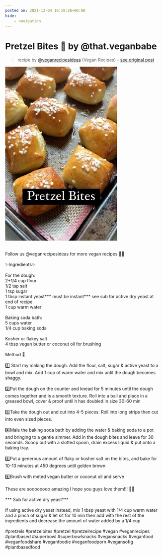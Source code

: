 ```yaml
---
posted on: 2021-12-04 16:19:26+00:00
hide:
    - navigation
---
```


# Pretzel Bites 🥨 by @that.veganbabe 

> recipe by [@veganrecipesideas](https://www.instagram.com/veganrecipesideas/) 
(Vegan Recipes) - [see original post](https://instagram.com/p/CXET7CqgFgC)

![](../img/veganrecipesideas_04-12-2021_1612.png)

\
Follow us @veganrecipesideas for more vegan recipes 💚🌱\
\
✨Ingredients✨ \
\
For the dough:\
2+1/4 cup flour\
1/2 tsp salt\
1 tsp sugar\
1 tbsp instant yeast*** must be instant*** see sub for active dry yeast at end of recipe\
1 cup warm water\
\
Baking soda bath:\
5 cups water\
1/4 cup baking soda\
\
Kosher or flakey salt\
4 tbsp vegan butter or coconut oil for brushing \
\
Method 🥄 \
\
1️⃣ Start my making the dough. Add the flour, salt, sugar & active yeast to a bowl and mix. Add 1 cup of warm water and mix until the dough becomes shaggy. \
\
2️⃣Put the dough on the counter and knead for 5 minutes until the dough comes together and is a smooth texture. Roll into a ball and place in a greased bowl, cover & proof until it has doubled in size 30-60 min\
\
3️⃣Take the dough out and cut into 4-5 pieces. Roll into long strips then cut into even sized pieces.\
\
4️⃣Male the baking soda bath by adding the water & baking soda to a pot and bringing to a gentle simmer. Add in the dough bites and leave for 30 seconds. Scoop out with a slotted spoon, drain excess liquid & put onto a baking tray.\
\
5️⃣Put a generous amount of flaky or kosher salt on the bites, and bake for 10-13 minutes at 450 degrees until golden brown\
\
6️⃣Brush with meted vegan butter or coconut oil and serve\
\
These are soooooooo amazing I hope you guys love them!!! 🤗😍\
\
*** Sub for active dry yeast***\
\
If using active dry yeast instead, mix 1 tbsp yeast with 1/4 cup warm water and a pinch of sugar & let sit for 10 min then add with the rest of the ingredients and decrease the amount of water added by a 1/4 cup\
\
\#pretzels \#pretzelbites \#pretzel \#pretzelrecipe \#vegan \#veganrecipes \#plantbased \#superbowl \#superbowlsnacks \#vegansnacks \#veganfood \#veganfoodshare \#veganfoodie \#veganfoodporn \#vegansofig \#plantbasedfood 